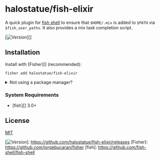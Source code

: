 # halostatue/fish-elixir

A quick plugin for [fish shell][] to ensure that `$HOME/.mix` is added to
`$PATH` via `$fish_user_paths`. It also provides a mix task completion script.

[![Version][]][]

## Installation

Install with [Fisher][] (recommended):

```fish
fisher add halostatue/fish-elixir
```

<details>
<summary>Not using a package manager?</summary>

---

Copy `conf.d/*.fish` and `completions/*.fish` to your fish configuration
directory preserving the directory structure.
</details>

### System Requirements

- [fish][] 3.0+

## License

[MIT](LICENCE.md)

[fish shell]: https://fishshell.com "friendly interactive shell"
[Version]: https://img.shields.io/github/tag/halostatue/fish-elixir.svg?label=Version
[![Version][]]: https://github.com/halostatue/fish-elixir/releases
[Fisher]: https://github.com/jorgebucaran/fisher
[fish]: https://github.com/fish-shell/fish-shell
